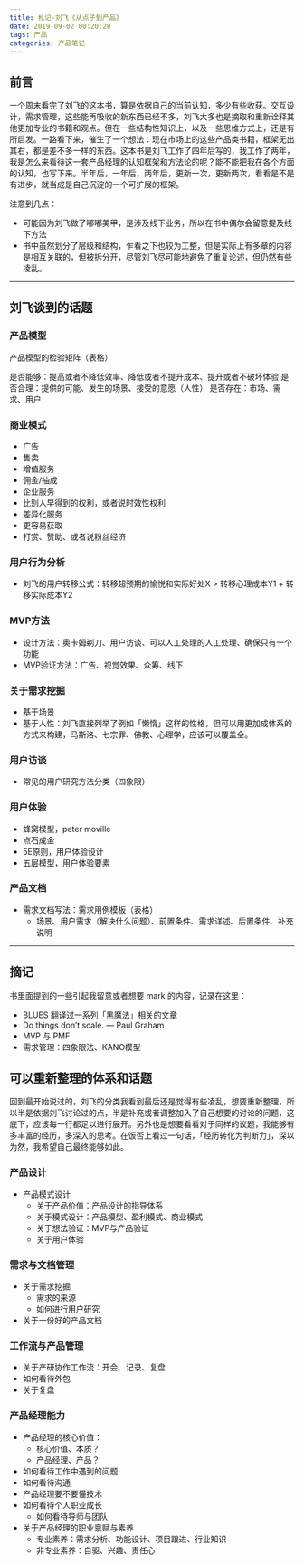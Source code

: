 ```yaml
---
title: 札记-刘飞《从点子到产品》
date: 2019-09-02 00:20:20
tags: 产品
categories: 产品笔记
---
```


## 前言

一个周末看完了刘飞的这本书，算是依据自己的当前认知，多少有些收获。交互设计，需求管理，这些能再吸收的新东西已经不多，刘飞大多也是摘取和重新诠释其他更加专业的书籍和观点。但在一些结构性知识上，以及一些思维方式上，还是有所启发。一路看下来，催生了一个想法：现在市场上的这些产品类书籍，框架无出其右，都是差不多一样的东西。这本书是刘飞工作了四年后写的，我工作了两年，我是怎么来看待这一套产品经理的认知框架和方法论的呢？能不能把我在各个方面的认知，也写下来。半年后，一年后，两年后，更新一次，更新两次，看看是不是有进步，就当成是自己沉淀的一个可扩展的框架。

注意到几点：
- 可能因为刘飞做了嘟嘟美甲，是涉及线下业务，所以在书中偶尔会留意提及线下方法
- 书中虽然划分了层级和结构，乍看之下也较为工整，但是实际上有多章的内容是相互关联的，但被拆分开，尽管刘飞尽可能地避免了重复论述，但仍然有些凌乱。



---



## 刘飞谈到的话题

### 产品模型

产品模型的检验矩阵（表格）

是否能够：提高或者不降低效率、降低或者不提升成本、提升或者不破坏体验
是否合理：提供的可能、发生的场景、接受的意愿（人性）
是否存在：市场、需求、用户

### 商业模式

- 广告
- 售卖
- 增值服务
- 佣金/抽成
- 企业服务
- 比别人早得到的权利，或者说时效性权利
- 差异化服务
- 更容易获取
- 打赏、赞助、或者说粉丝经济

### 用户行为分析

- 刘飞的用户转移公式：转移超预期的愉悦和实际好处X > 转移心理成本Y1 + 转移实际成本Y2

### MVP方法

- 设计方法：奥卡姆剃刀、用户访谈、可以人工处理的人工处理、确保只有一个功能
- MVP验证方法：广告、视觉效果、众筹、线下

### 关于需求挖掘

- 基于场景
- 基于人性：刘飞直接列举了例如「懒惰」这样的性格，但可以用更加成体系的方式来构建，马斯洛、七宗罪、佛教、心理学，应该可以覆盖全。

### 用户访谈

- 常见的用户研究方法分类（四象限）

### 用户体验

- 蜂窝模型，peter moville
- 点石成金
- 5E原则，用户体验设计
- 五层模型，用户体验要素

### 产品文档

- 需求文档写法：需求用例模板（表格）
  - 场景、用户需求（解决什么问题）、前置条件、需求详述、后置条件、补充说明



---



## 摘记

书里面提到的一些引起我留意或者想要 mark 的内容，记录在这里：

- BLUES 翻译过一系列「黑魔法」相关的文章
- Do things don’t scale. — Paul Graham
- MVP 与 PMF
- 需求管理：四象限法、KANO模型



## 可以重新整理的体系和话题

回到最开始说过的，刘飞的分类我看到最后还是觉得有些凌乱，想要重新整理，所以半是依据刘飞讨论过的点，半是补充或者调整加入了自己想要的讨论的问题，这底下，应该每一行都足以进行展开。另外也是想要看看对于同样的议题，我能够有多丰富的经历，多深入的思考。在饭否上看过一句话，「经历转化为判断力」，深以为然，我希望自己最终能够如此。

### 产品设计
- 产品模式设计
	- 关于产品价值：产品设计的指导体系
	- 关于模式设计：产品模型、盈利模式、商业模式
	- 关于想法验证：MVP与产品验证
	- 关于用户体验

### 需求与文档管理
- 关于需求挖掘
	- 需求的来源
	- 如何进行用户研究
- 关于一份好的产品文档

### 工作流与产品管理
- 关于产研协作工作流：开会、记录、复盘
- 如何看待外包
- 关于复盘

### 产品经理能力
- 产品经理的核心价值：
  - 核心价值、本质？
  - 产品经理、产品？
- 如何看待工作中遇到的问题
- 如何看待沟通
- 产品经理要不要懂技术
- 如何看待个人职业成长
	- 如何看待导师与团队
- 关于产品经理的职业禀赋与素养
	- 专业素养：需求分析、功能设计、项目跟进、行业知识
	- 非专业素养：自驱、兴趣、责任心